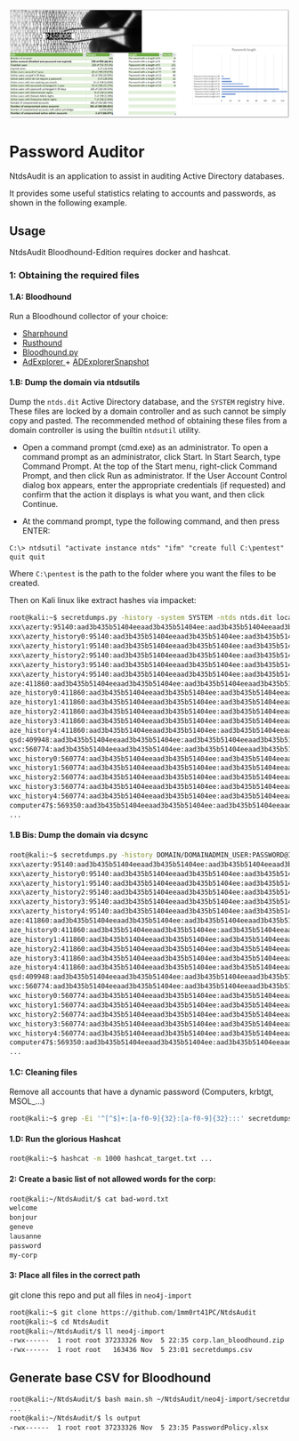 
[![NtdsAudit][screenshot]](https://github.com/1mm0rt41PC/NtdsAudit)

# Password Auditor
NtdsAudit is an application to assist in auditing Active Directory databases.

It provides some useful statistics relating to accounts and passwords, as shown in the following example. 

## Usage
NtdsAudit Bloodhound-Edition requires docker and hashcat.

### 1: Obtaining the required files

#### 1.A: Bloodhound
Run a Bloodhound collector of your choice:
- [Sharphound](https://github.com/BloodHoundAD/SharpHound)
- [Rusthound](https://github.com/NH-RED-TEAM/RustHound)
- [Bloodhound.py](https://github.com/dirkjanm/BloodHound.py)
- [AdExplorer ](https://learn.microsoft.com/en-us/sysinternals/downloads/adexplorer) + [ADExplorerSnapshot](https://github.com/c3c/ADExplorerSnapshot.py)

#### 1.B: Dump the domain via ntdsutils
Dump the `ntds.dit` Active Directory database, and the `SYSTEM` registry hive. These files are locked by a domain controller and as such cannot be simply copy and pasted. The recommended method of obtaining these files from a domain controller is using the builtin `ntdsutil` utility. 

* Open a command prompt (cmd.exe) as an administrator. To open a command prompt as an administrator, click Start. In Start Search, type Command Prompt. At the top of the Start menu, right-click Command Prompt, and then click Run as administrator. If the User Account Control dialog box appears, enter the appropriate credentials (if requested) and confirm that the action it displays is what you want, and then click Continue.

* At the command prompt, type the following command, and then press ENTER:

```
C:\> ntdsutil "activate instance ntds" "ifm" "create full C:\pentest" quit quit
```

Where `C:\pentest` is the path to the folder where you want the files to be created.

Then on Kali linux like extract hashes via impacket:
```bash
root@kali:~$ secretdumps.py -history -system SYSTEM -ntds ntds.dit local | grep -Ei ':[a-f0-9]{32}:[a-f0-9]{32}:::' > secretdumps.txt
xxx\azerty:95140:aad3b435b51404eeaad3b435b51404ee:aad3b435b51404eeaad3b435b51404ee:::
xxx\azerty_history0:95140:aad3b435b51404eeaad3b435b51404ee:aad3b435b51404eeaad3b435b51404ee:::
xxx\azerty_history1:95140:aad3b435b51404eeaad3b435b51404ee:aad3b435b51404eeaad3b435b51404ee:::
xxx\azerty_history2:95140:aad3b435b51404eeaad3b435b51404ee:aad3b435b51404eeaad3b435b51404ee:::
xxx\azerty_history3:95140:aad3b435b51404eeaad3b435b51404ee:aad3b435b51404eeaad3b435b51404ee:::
xxx\azerty_history4:95140:aad3b435b51404eeaad3b435b51404ee:aad3b435b51404eeaad3b435b51404ee:::
aze:411860:aad3b435b51404eeaad3b435b51404ee:aad3b435b51404eeaad3b435b51404ee:::
aze_history0:411860:aad3b435b51404eeaad3b435b51404ee:aad3b435b51404eeaad3b435b51404ee:::
aze_history1:411860:aad3b435b51404eeaad3b435b51404ee:aad3b435b51404eeaad3b435b51404ee:::
aze_history2:411860:aad3b435b51404eeaad3b435b51404ee:aad3b435b51404eeaad3b435b51404ee:::
aze_history3:411860:aad3b435b51404eeaad3b435b51404ee:aad3b435b51404eeaad3b435b51404ee:::
aze_history4:411860:aad3b435b51404eeaad3b435b51404ee:aad3b435b51404eeaad3b435b51404ee:::
qsd:409948:aad3b435b51404eeaad3b435b51404ee:aad3b435b51404eeaad3b435b51404ee:::
wxc:560774:aad3b435b51404eeaad3b435b51404ee:aad3b435b51404eeaad3b435b51404ee:::
wxc_history0:560774:aad3b435b51404eeaad3b435b51404ee:aad3b435b51404eeaad3b435b51404ee:::
wxc_history1:560774:aad3b435b51404eeaad3b435b51404ee:aad3b435b51404eeaad3b435b51404ee:::
wxc_history2:560774:aad3b435b51404eeaad3b435b51404ee:aad3b435b51404eeaad3b435b51404ee:::
wxc_history3:560774:aad3b435b51404eeaad3b435b51404ee:aad3b435b51404eeaad3b435b51404ee:::
wxc_history4:560774:aad3b435b51404eeaad3b435b51404ee:aad3b435b51404eeaad3b435b51404ee:::
computer47$:569350:aad3b435b51404eeaad3b435b51404ee:aad3b435b51404eeaad3b435b51404ee:::
...
```


#### 1.B Bis: Dump the domain via dcsync
```bash
root@kali:~$ secretdumps.py -history DOMAIN/DOMAINADMIN_USER:PASSWORD@IP_DC | grep -Ei ':[a-f0-9]{32}:[a-f0-9]{32}:::' > secretdumps.txt
xxx\azerty:95140:aad3b435b51404eeaad3b435b51404ee:aad3b435b51404eeaad3b435b51404ee:::
xxx\azerty_history0:95140:aad3b435b51404eeaad3b435b51404ee:aad3b435b51404eeaad3b435b51404ee:::
xxx\azerty_history1:95140:aad3b435b51404eeaad3b435b51404ee:aad3b435b51404eeaad3b435b51404ee:::
xxx\azerty_history2:95140:aad3b435b51404eeaad3b435b51404ee:aad3b435b51404eeaad3b435b51404ee:::
xxx\azerty_history3:95140:aad3b435b51404eeaad3b435b51404ee:aad3b435b51404eeaad3b435b51404ee:::
xxx\azerty_history4:95140:aad3b435b51404eeaad3b435b51404ee:aad3b435b51404eeaad3b435b51404ee:::
aze:411860:aad3b435b51404eeaad3b435b51404ee:aad3b435b51404eeaad3b435b51404ee:::
aze_history0:411860:aad3b435b51404eeaad3b435b51404ee:aad3b435b51404eeaad3b435b51404ee:::
aze_history1:411860:aad3b435b51404eeaad3b435b51404ee:aad3b435b51404eeaad3b435b51404ee:::
aze_history2:411860:aad3b435b51404eeaad3b435b51404ee:aad3b435b51404eeaad3b435b51404ee:::
aze_history3:411860:aad3b435b51404eeaad3b435b51404ee:aad3b435b51404eeaad3b435b51404ee:::
aze_history4:411860:aad3b435b51404eeaad3b435b51404ee:aad3b435b51404eeaad3b435b51404ee:::
qsd:409948:aad3b435b51404eeaad3b435b51404ee:aad3b435b51404eeaad3b435b51404ee:::
wxc:560774:aad3b435b51404eeaad3b435b51404ee:aad3b435b51404eeaad3b435b51404ee:::
wxc_history0:560774:aad3b435b51404eeaad3b435b51404ee:aad3b435b51404eeaad3b435b51404ee:::
wxc_history1:560774:aad3b435b51404eeaad3b435b51404ee:aad3b435b51404eeaad3b435b51404ee:::
wxc_history2:560774:aad3b435b51404eeaad3b435b51404ee:aad3b435b51404eeaad3b435b51404ee:::
wxc_history3:560774:aad3b435b51404eeaad3b435b51404ee:aad3b435b51404eeaad3b435b51404ee:::
wxc_history4:560774:aad3b435b51404eeaad3b435b51404ee:aad3b435b51404eeaad3b435b51404ee:::
computer47$:569350:aad3b435b51404eeaad3b435b51404ee:aad3b435b51404eeaad3b435b51404ee:::
...
```

#### 1.C: Cleaning files
Remove all accounts that have a dynamic password (Computers, krbtgt, MSOL_...)

```bash
root@kali:~$ grep -Ei '^[^$]+:[a-f0-9]{32}:[a-f0-9]{32}:::' secretdumps.txt | grep -viE '(krbtgt|MSOL_)' > hashcat_target.txt
```

#### 1.D: Run the glorious Hashcat
```bash
root@kali:~$ hashcat -m 1000 hashcat_target.txt ...
```

#### 2: Create a basic list of not allowed words for the corp:
```bash
root@kali:~/NtdsAudit/$ cat bad-word.txt
welcome
bonjour
geneve
lausanne
password
my-corp
```

#### 3: Place all files in the correct path
git clone this repo and put all files in `neo4j-import`
```bash
root@kali:~$ git clone https://github.com/1mm0rt41PC/NtdsAudit
root@kali:~$ cd NtdsAudit
root@kali:~/NtdsAudit/$ ll neo4j-import
-rwx------  1 root root 37233326 Nov  5 22:35 corp.lan_bloodhound.zip
-rwx------  1 root root   163436 Nov  5 23:01 secretdumps.csv
```

## Generate base CSV for Bloodhound
```bash
root@kali:~/NtdsAudit/$ bash main.sh ~/NtdsAudit/neo4j-import/secretdumps.csv ~/NtdsAudit/bad-word.txt
...
root@kali:~/NtdsAudit/$ ls output
-rwx------  1 root root 37233326 Nov  5 23:35 PasswordPolicy.xlsx
```


<!-- MARKDOWN LINKS & IMAGES -->
[screenshot]: doc/screenshot.png